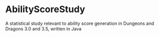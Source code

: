 # AbilityScoreStudy
A statistical study relevant to ability score generation in Dungeons and Dragons 3.0 and 3.5, written in Java
